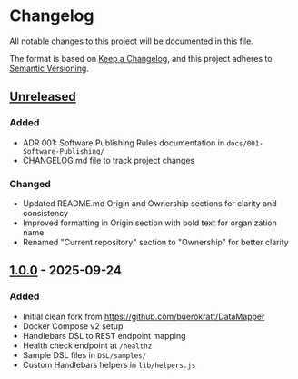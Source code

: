 # Changelog

All notable changes to this project will be documented in this file.

The format is based on [Keep a Changelog](https://keepachangelog.com/en/1.0.0/),
and this project adheres to [Semantic Versioning](https://semver.org/spec/v2.0.0.html).

## [Unreleased]

### Added
- ADR 001: Software Publishing Rules documentation in `docs/001-Software-Publishing/`
- CHANGELOG.md file to track project changes

### Changed
- Updated README.md Origin and Ownership sections for clarity and consistency
- Improved formatting in Origin section with bold text for organization name
- Renamed "Current repository" section to "Ownership" for better clarity

## [1.0.0] - 2025-09-24

### Added
- Initial clean fork from https://github.com/buerokratt/DataMapper
- Docker Compose v2 setup
- Handlebars DSL to REST endpoint mapping
- Health check endpoint at `/healthz`
- Sample DSL files in `DSL/samples/`
- Custom Handlebars helpers in `lib/helpers.js`

[Unreleased]: https://github.com/Buerostack/DataMapper/compare/v1.0.0...HEAD
[1.0.0]: https://github.com/Buerostack/DataMapper/releases/tag/v1.0.0
